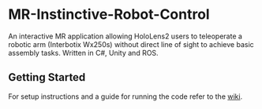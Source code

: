 # MR-Instinctive-Robot-Control

An interactive MR application allowing HoloLens2 users to teleoperate a robotic arm (Interbotix Wx250s) without direct line of sight to achieve basic assembly tasks. Written in  C#, Unity and ROS.

## Getting Started

For setup instructions and a guide for running the code refer to the [wiki](https://gitlab.ethz.ch/mr-instinctive-robot/mr-instinctive-robot-control/-/wikis/home).
